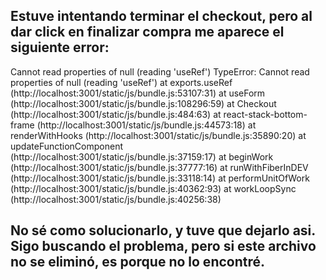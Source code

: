 ## Estuve intentando terminar el checkout, pero al dar click en finalizar compra me aparece el siguiente error:

Cannot read properties of null (reading 'useRef')
TypeError: Cannot read properties of null (reading 'useRef')
    at exports.useRef (http://localhost:3001/static/js/bundle.js:53107:31)
    at useForm (http://localhost:3001/static/js/bundle.js:108296:59)
    at Checkout (http://localhost:3001/static/js/bundle.js:484:63)
    at react-stack-bottom-frame (http://localhost:3001/static/js/bundle.js:44573:18)
    at renderWithHooks (http://localhost:3001/static/js/bundle.js:35890:20)
    at updateFunctionComponent (http://localhost:3001/static/js/bundle.js:37159:17)
    at beginWork (http://localhost:3001/static/js/bundle.js:37777:16)
    at runWithFiberInDEV (http://localhost:3001/static/js/bundle.js:33118:14)
    at performUnitOfWork (http://localhost:3001/static/js/bundle.js:40362:93)
    at workLoopSync (http://localhost:3001/static/js/bundle.js:40256:38)


## No sé como solucionarlo, y tuve que dejarlo asi. Sigo buscando el problema, pero si este archivo no se eliminó, es porque no lo encontré.
